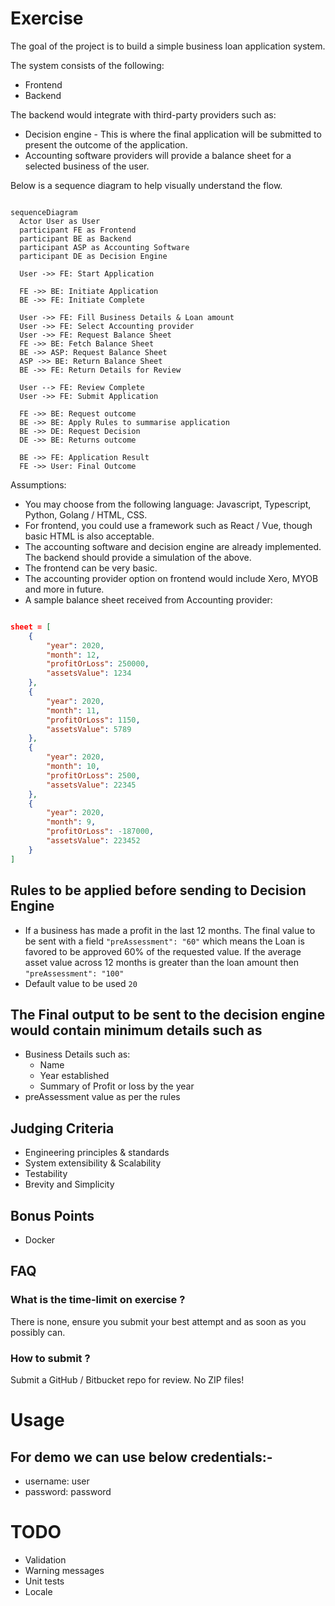 # Exercise

The goal of the project is to build a simple business loan application system.

The system consists of the following:

- Frontend
- Backend

The backend would integrate with third-party providers such as:

- Decision engine - This is where the final application will be
submitted to present the outcome of the application.
- Accounting software providers will provide a balance sheet for a selected business of the user.

Below is a sequence diagram to help visually understand the flow.

```mermaid

sequenceDiagram
  Actor User as User
  participant FE as Frontend
  participant BE as Backend
  participant ASP as Accounting Software
  participant DE as Decision Engine

  User ->> FE: Start Application

  FE ->> BE: Initiate Application
  BE ->> FE: Initiate Complete

  User ->> FE: Fill Business Details & Loan amount
  User ->> FE: Select Accounting provider
  User ->> FE: Request Balance Sheet
  FE ->> BE: Fetch Balance Sheet
  BE ->> ASP: Request Balance Sheet
  ASP ->> BE: Return Balance Sheet
  BE ->> FE: Return Details for Review

  User --> FE: Review Complete
  User ->> FE: Submit Application

  FE ->> BE: Request outcome
  BE ->> BE: Apply Rules to summarise application
  BE ->> DE: Request Decision
  DE ->> BE: Returns outcome

  BE ->> FE: Application Result
  FE ->> User: Final Outcome

```

Assumptions:

- You may choose from the following language: Javascript, Typescript, Python, Golang / HTML, CSS.
- For frontend, you could use a framework such as React / Vue, though basic HTML is also acceptable.
- The accounting software and decision engine are already implemented. The backend should provide a simulation of the above.
- The frontend can be very basic.
- The accounting provider option on frontend would include Xero, MYOB and more in future.
- A sample balance sheet received from Accounting provider:

```json

sheet = [
    {
        "year": 2020,
        "month": 12,
        "profitOrLoss": 250000,
        "assetsValue": 1234
    },
    {
        "year": 2020,
        "month": 11,
        "profitOrLoss": 1150,
        "assetsValue": 5789
    },
    {
        "year": 2020,
        "month": 10,
        "profitOrLoss": 2500,
        "assetsValue": 22345
    },
    {
        "year": 2020,
        "month": 9,
        "profitOrLoss": -187000,
        "assetsValue": 223452
    }
]
```

## Rules to be applied before sending to Decision Engine

- If a business has made a profit in the last 12 months. The final value to be sent with a field `"preAssessment": "60"` which means the Loan is favored to be approved 60% of the requested value.
If the average asset value across 12 months is greater than the loan amount then `"preAssessment": "100"`
- Default value to be used `20`

## The Final output to be sent to the decision engine would contain minimum details such as

- Business Details such as:
  - Name
  - Year established
  - Summary of Profit or loss by the year
- preAssessment value as per the rules

## Judging Criteria

- Engineering principles & standards
- System extensibility & Scalability
- Testability
- Brevity and Simplicity

## Bonus Points

- Docker

## FAQ

### What is the time-limit on exercise ?

There is none, ensure you submit your best attempt and as soon as you possibly can.

### How to submit ?

Submit a GitHub / Bitbucket repo for review. No ZIP files!

# Usage

## For demo we can use below credentials:-

- username: user
- password: password

# TODO

- Validation
- Warning messages
- Unit tests
- Locale

